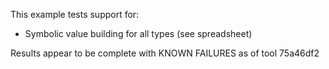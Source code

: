 This example tests support for:

* Symbolic value building for all types (see spreadsheet)

Results appear to be complete with KNOWN FAILURES as of tool 75a46df2
